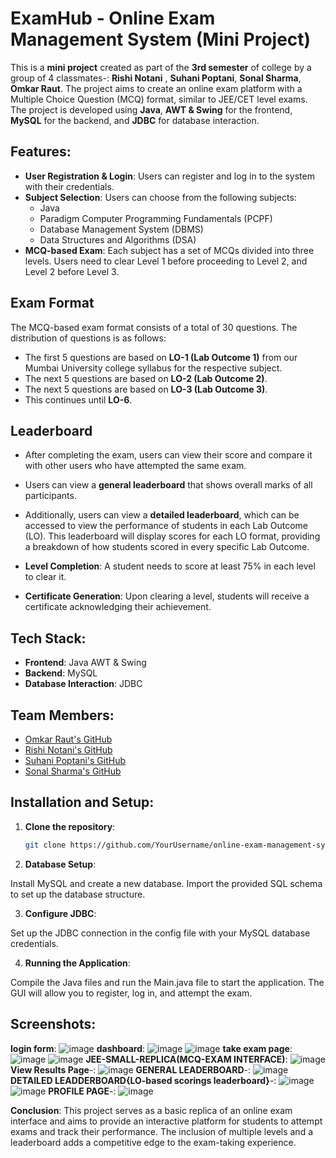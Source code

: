 # ExamHub - Online Exam Management System (Mini Project)

This is a **mini project** created as part of the **3rd semester** of college by a group of 4 classmates-: **Rishi Notani** , **Suhani Poptani**, **Sonal Sharma**, **Omkar Raut**. The project aims to create an online exam platform with a Multiple Choice Question (MCQ) format, similar to JEE/CET level exams. The project is developed using **Java**, **AWT & Swing** for the frontend, **MySQL** for the backend, and **JDBC** for database interaction.

## Features:
- **User Registration & Login**: Users can register and log in to the system with their credentials.
- **Subject Selection**: Users can choose from the following subjects:
  - Java
  - Paradigm Computer Programming Fundamentals (PCPF)
  - Database Management System (DBMS)
  - Data Structures and Algorithms (DSA)
- **MCQ-based Exam**: Each subject has a set of MCQs divided into three levels. Users need to clear Level 1 before proceeding to Level 2, and Level 2 before Level 3.
  
## Exam Format
The MCQ-based exam format consists of a total of 30 questions. The distribution of questions is as follows:
- The first 5 questions are based on **LO-1 (Lab Outcome 1)** from our Mumbai University college syllabus for the respective subject.
- The next 5 questions are based on **LO-2 (Lab Outcome 2)**.
- The next 5 questions are based on **LO-3 (Lab Outcome 3)**.
- This continues until **LO-6**.

## Leaderboard
- After completing the exam, users can view their score and compare it with other users who have attempted the same exam.
- Users can view a **general leaderboard** that shows overall marks of all participants.
- Additionally, users can view a **detailed leaderboard**, which can be accessed to view the performance of students in each Lab Outcome (LO). This leaderboard will display scores for each LO format, providing a breakdown of how students scored in every specific Lab Outcome.

- **Level Completion**: A student needs to score at least 75% in each level to clear it.
- **Certificate Generation**: Upon clearing a level, students will receive a certificate acknowledging their achievement.

## Tech Stack:
- **Frontend**: Java AWT & Swing
- **Backend**: MySQL
- **Database Interaction**: JDBC

## Team Members:
- [Omkar Raut's GitHub](https://github.com/omkar454)
- [Rishi Notani's GitHub](https://github.com/RishiUsername)
- [Suhani Poptani's GitHub](https://github.com/suhanip152)
- [Sonal Sharma's GitHub](https://github.com/SonalUsername)

## Installation and Setup:

1. **Clone the repository**:
   ```bash
   git clone https://github.com/YourUsername/online-exam-management-system.git
   ```

2. **Database Setup**:

Install MySQL and create a new database.
Import the provided SQL schema to set up the database structure.

3. **Configure JDBC**:

Set up the JDBC connection in the config file with your MySQL database credentials.

4. **Running the Application**:

Compile the Java files and run the Main.java file to start the application.
The GUI will allow you to register, log in, and attempt the exam.

## Screenshots:
**login form**:
![image](https://github.com/user-attachments/assets/3e202366-6301-4d0e-89ce-4b77be383e19)
**dashboard**:
![image](https://github.com/user-attachments/assets/7d30cff2-dbc9-41aa-9b94-b151641e24b3)
![image](https://github.com/user-attachments/assets/7e28a3ff-1c92-4e62-a7e7-3d0024354110)
**take exam page**:
![image](https://github.com/user-attachments/assets/6adfd6a6-2f3c-4fe1-bb79-859660961ce3)
![image](https://github.com/user-attachments/assets/7e258346-143b-45fd-b807-fa0012077c6b)
**JEE-SMALL-REPLICA(MCQ-EXAM INTERFACE)**:
![image](https://github.com/user-attachments/assets/dfad9c3a-0d35-4c1e-b84f-3cb5920fa449)
**View Results Page**-:
![image](https://github.com/user-attachments/assets/f96ddaa9-78b6-45ef-af8f-ee5432e92e72)
**GENERAL LEADERBOARD**-:
![image](https://github.com/user-attachments/assets/c165c9f6-02ff-48d8-9e0f-972f46f74bff)
**DETAILED LEADDERBOARD{LO-based scorings leaderboard}**-:
![image](https://github.com/user-attachments/assets/35b9ddf5-de33-4107-90e4-a00c08d6a8bc)
![image](https://github.com/user-attachments/assets/49166182-1b5e-4888-a2ec-ecdb90802ee9)
**PROFILE PAGE**-:
![image](https://github.com/user-attachments/assets/eed756b5-2840-4d73-90ff-97e23e53e994)


**Conclusion**:
This project serves as a basic replica of an online exam interface and aims to provide an interactive platform for students to attempt exams and track their performance. The inclusion of multiple levels and a leaderboard adds a competitive edge to the exam-taking experience.
